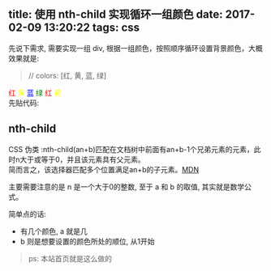 title: 使用 nth-child 实现循环一组颜色
date: 2017-02-09 13:20:22
tags: css
---

先说下需求, 需要实现一组 div, 根据一组颜色，按照顺序循环设置背景颜色，大概效果就是:  

> // colors: [红, 黄, 蓝, 绿]
<div style="display:inline-block;color: red">红</div>
<div style="display:inline-block;color: yellow">黄</div>
<div style="display:inline-block;color: blue">蓝</div>
<div style="display:inline-block;color: green">绿</div>
<div style="display:inline-block;color: red">红</div>
<div style="display:inline-block;color: yellow">黄</div>

<div style="width: 50%;">
先贴代码:
<script async src="//jsfiddle.net/v1sqnk55/4/embed/html,css,result/"></script>
</div>

## nth-child

CSS 伪类 :nth-child(an+b)匹配在文档树中前面有an+b-1个兄弟元素的元素，此时n大于或等于0，并且该元素具有父元素。  
简而言之，该选择器匹配多个位置满足an+b的子元素。[MDN](https://developer.mozilla.org/zh-CN/docs/Web/CSS/:nth-child)

主要需要注意的是 n 是一个大于0的整数, 至于 a 和 b 的取值, 其实就是数学公式。

简单点的话: 
* 有几个颜色, a 就是几
* b 则是想要设置的颜色所处的顺位, 从1开始


> ps: 本站首页就是这么做的